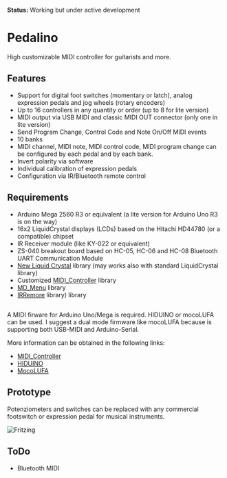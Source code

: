 **Status:** Working but under active development

# Pedalino
High customizable MIDI controller for guitarists and more.

## Features
- Support for digital foot switches (momentary or latch), analog expression pedals and jog wheels (rotary encoders)
- Up to 16 controllers in any quantity or order (up to 8 for lite version)
- MIDI output via USB MIDI and classic MIDI OUT connector (only one in lite version)
- Send Program Change, Control Code and Note On/Off MIDI events
- 10 banks
- MIDI channel, MIDI note, MIDI control code, MIDI program change can be configured by each pedal and by each bank.
- Invert polarity via software
- Individual calibration of expression pedals
- Configuration via IR/Bluetooth remote control

## Requirements
- Arduino Mega 2560 R3 or equivalent (a lite version for Arduino Uno R3 is on the way)
- 16x2 LiquidCrystal displays (LCDs) based on the Hitachi HD44780 (or a compatible) chipset
- IR Receiver module (like KY-022 or equivalent)
- ZS-040 breakout board based on HC-05, HC-06 and HC-08 Bluetooth UART Communication Module 
- [New Liquid Crystal](https://bitbucket.org/fmalpartida/new-liquidcrystal/wiki/Home) library (may works also with standard LiquidCrystal library)
- Customized [MIDI_Controller](https://github.com/tttapa/MIDI_controller) library
- [MD_Menu](https://github.com/MajicDesigns/MD_Menu) library
- [IRRemore](https://github.com/z3t0/Arduino-IRremote) library) library

## 

A MIDI firware for Arduino Uno/Mega is required. HIDUINO or mocoLUFA can be used.
I suggest a dual mode firmware like mocoLUFA because is supporting both USB-MIDI and Arduino-Serial.

More information can be obtained in the following links:
- [MIDI_Controller](https://github.com/tttapa/MIDI_controller)
- [HIDUINO](https://github.com/ddiakopoulos/hiduino)
- [MocoLUFA](https://github.com/kuwatay/mocolufa)

## Prototype

Potenziometers and switches can be replaced with any commercial footswitch or expression pedal for musical instruments.

![Fritzing](https://github.com/alf45tar/Pedalino/blob/master/Pedalino_bb.png)

## ToDo

- Bluetooth MIDI

